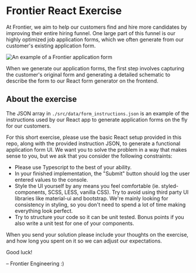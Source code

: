 # Frontier React Exercise

At Frontier, we aim to help our customers find and hire more candidates by improving their entire hiring funnel. One large part of this funnel is our highly optimized job application forms, which we often generate from our customer's existing application form.

![An example of a Frontier application form](https://frontier-public-assets.s3-us-west-2.amazonaws.com/frontier-form-demo.png)

When we generate our application forms, the first step involves capturing the customer's original form and generating a detailed schematic to describe the form to our React form generator on the frontend.

## About the exercise
The JSON array in `./src/data/form_instructions.json` is an example of the instructions used by our React app to generate application forms on the fly for our customers. 

For this short exercise, please use the basic React setup provided in this repo, along with the provided instruction JSON, to generate a functional application form UI. We want you to solve the problem in a way that makes sense to you, but we ask that you consider the following constraints:

- Please use Typescript to the best of your ability.
- In your finished implementation, the "Submit" button should log the user entered values to the console.
- Style the UI yourself by any means you feel comfortable (ie. styled-components, SCSS, LESS, vanilla CSS). Try to avoid using third party UI libraries like material-ui and bootstrap. We're mainly looking for consistency in styling, so you don't need to spend a lot of time making everything look perfect.
- Try to structure your code so it can be unit tested. Bonus points if you also write a unit test for one of your components.

When you send your solution please include your thoughts on the exercise, and how long you spent on it so we can adjust our expectations.

Good luck!

– Frontier Engineering :)
